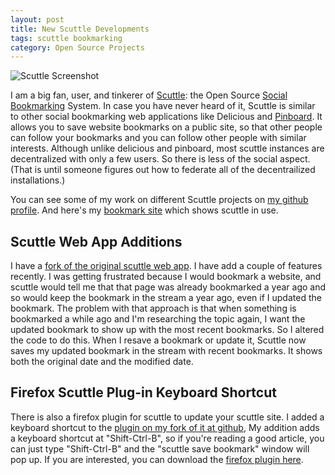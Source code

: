 ```yaml
---
layout: post
title: New Scuttle Developments
tags: scuttle bookmarking
category: Open Source Projects
---
```

![ Scuttle Screenshot ](http://dev.majorursa.net/sites/default/files/styles/large/public/field/image/scuttle-screenshot.png)

I am a big fan, user, and tinkerer of <a href=http://sourceforge.net/projects/scuttle/>Scuttle</a>: the Open Source <a href=http://en.wikipedia.org/wiki/Social_bookmarking>Social Bookmarking</a> System. In case you have never heard of it, Scuttle is similar to other social bookmarking web applications like Delicious and <a href="http://pinboard.in">Pinboard</a>. It allows you to save website bookmarks on a public site, so that other people can follow your bookmarks and you can follow other people with similar interests. Although unlike delicious and pinboard, most scuttle instances are decentralized with only a few users. So there is less of the social aspect. (That is until someone figures out how to federate all of the decentrailized installations.)

You can see some of my work on different Scuttle projects on <a href=https://github.com/underhilllabs>my github profile</a>.  And here's my <a href=http://bookmarks.denvertech.org>bookmark site</a> which shows scuttle in use.

## Scuttle Web App Additions
I have a <a href=https://github.com/underhilllabs/scuttle>fork of the original scuttle web app</a>. I have add a couple of features recently. I was getting frustrated because I would bookmark a website, and scuttle would tell me that that page was already bookmarked a year ago and so would keep the bookmark in the stream a year ago, even if I updated the bookmark. The problem with that approach is that when something is bookmarked a while ago and I'm researching the topic again, I want the updated bookmark to show up with the most recent bookmarks. So I altered the code to do this.  When I resave a bookmark or update it, Scuttle now saves my updated bookmark in the stream with recent bookmarks.  It shows both the original date and the modified date.  

## Firefox Scuttle Plug-in Keyboard Shortcut
There is also a firefox plugin for scuttle to update your scuttle site.  I added a keyboard shortcut to the <a href=https://github.com/underhilllabs/Scuttle-Plugin-Firefox-4>plugin on my fork of it at github</a>, My addition adds a keyboard shortcut at "Shift-Ctrl-B", so if you're reading a good article, you can just type "Shift-Ctrl-B" and the "scuttle save bookmark" window will pop up. If you are interested, you can download the <a href=https://github.com/underhilllabs/Scuttle-Plugin-Firefox-4/downloads>firefox plugin here</a>.





